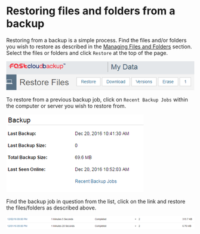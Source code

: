 # Restoring files and folders from a backup

Restoring from a backup is a simple process.  Find the files and/or folders you wish to restore as described in the [Managing Files and Folders](/dr-ha/FASTcloudbackup/Managingfilesandfolders.html) section.  Select the files or folders and click `Restore` at the top of the page.

![file options](files/file_options.PNG)


To restore from a previous backup job, click on `Recent Backup Jobs` within the computer or server you wish to restore from.

![recent backup jobs](files/recent_backup_jobs.PNG)

Find the backup job in question from the list, click on the link and restore the files/folders as described above.

![recent jobs](files/recent_jobs.PNG)
